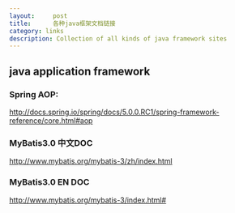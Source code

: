 ```yaml
---
layout:     post
title:      各种java框架文档链接
category: links
description: Collection of all kinds of java framework sites
---
```


## java application framework

### Spring AOP:

http://docs.spring.io/spring/docs/5.0.0.RC1/spring-framework-reference/core.html#aop

### MyBatis3.0 中文DOC
http://www.mybatis.org/mybatis-3/zh/index.html

### MyBatis3.0 EN DOC

http://www.mybatis.org/mybatis-3/index.html#

